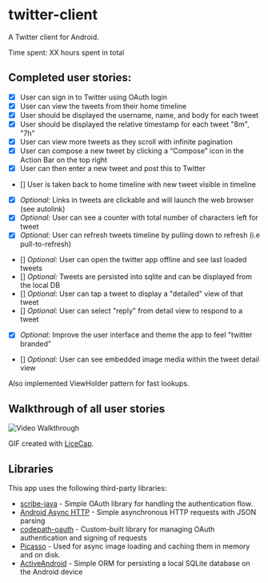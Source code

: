 # twitter-client
A Twitter client for Android.

Time spent: XX hours spent in total

## Completed user stories:

 * [x] User can sign in to Twitter using OAuth login
 * [x] User can view the tweets from their home timeline
 * [x] User should be displayed the username, name, and body for each tweet
 * [x] User should be displayed the relative timestamp for each tweet "8m", "7h"
 * [x] User can view more tweets as they scroll with infinite pagination
 * [x] User can compose a new tweet by clicking a “Compose” icon in the Action Bar on the top right
 * [x] User can then enter a new tweet and post this to Twitter
 * [] User is taken back to home timeline with new tweet visible in timeline
 * [x] *Optional:* Links in tweets are clickable and will launch the web browser (see autolink)
 * [x] *Optional:* User can see a counter with total number of characters left for tweet
 * [x] *Optional:* User can refresh tweets timeline by pulling down to refresh (i.e pull-to-refresh)
 * [] *Optional:* User can open the twitter app offline and see last loaded tweets
 * [] *Optional:* Tweets are persisted into sqlite and can be displayed from the local DB
 * [] *Optional:* User can tap a tweet to display a "detailed" view of that tweet
 * [] *Optional:* User can select "reply" from detail view to respond to a tweet
 * [x] *Optional:* Improve the user interface and theme the app to feel "twitter branded"
 * [] *Optional:* User can see embedded image media within the tweet detail view

Also implemented ViewHolder pattern for fast lookups.

## Walkthrough of all user stories

![Video Walkthrough](walkthrough.gif)

GIF created with [LiceCap](http://www.cockos.com/licecap/).

## Libraries

This app uses the following third-party libraries:

* [scribe-java](https://github.com/fernandezpablo85/scribe-java) - Simple OAuth library for handling the authentication flow.
* [Android Async HTTP](https://github.com/loopj/android-async-http) - Simple asynchronous HTTP requests with JSON parsing
* [codepath-oauth](https://github.com/thecodepath/android-oauth-handler) - Custom-built library for managing OAuth authentication and signing of requests
* [Picasso](https://github.com/square/picasso) - Used for async image loading and caching them in memory and on disk.
* [ActiveAndroid](https://github.com/pardom/ActiveAndroid) - Simple ORM for persisting a local SQLite database on the Android device